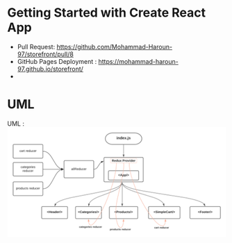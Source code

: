 # Getting Started with Create React App

* Pull Request: https://github.com/Mohammad-Haroun-97/storefront/pull/8
* GitHub Pages Deployment : https://mohammad-haroun-97.github.io/storefront/
* 


# UML 

UML : ![](36.png)
